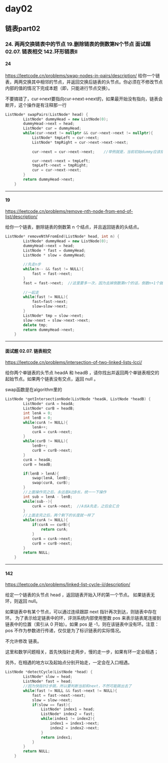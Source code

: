 # day02
## 链表part02
### 24. 两两交换链表中的节点 19.删除链表的倒数第N个节点 面试题 02.07. 链表相交 142.环形链表II
#### 24
https://leetcode.cn/problems/swap-nodes-in-pairs/description/
给你一个链表，两两交换其中相邻的节点，并返回交换后链表的头节点。你必须在不修改节点内部的值的情况下完成本题（即，只能进行节点交换）。

不要搞错了，cur->next要指向cur->next->next的，如果最开始没有指向，链表会断开，这个操作是有注释那一行
```c++
ListNode* swapPairs(ListNode* head) {
        ListNode* dummyHead = new ListNode(0);
        dummyHead->next = head;
        ListNode* cur = dummyHead;
        while(cur->next != nullptr && cur->next->next != nullptr){
            ListNode* tmpLeft = cur->next;
            ListNode* tmpRight = cur->next->next->next;
            
            cur->next = cur->next->next;    //举例就是，当前初始dummy应该指向下一个的下一个位置上

            cur->next->next = tmpLeft;
            tmpLeft->next = tmpRight;
            cur = cur->next->next;
        }
        return dummyHead->next;
    }
```
------
#### 19
https://leetcode.cn/problems/remove-nth-node-from-end-of-list/description/

给你一个链表，删除链表的倒数第 n 个结点，并且返回链表的头结点。
```c++
ListNode* removeNthFromEnd(ListNode* head, int n) {
        ListNode* dummyHead = new ListNode(0);
        dummyHead->next = head;
        ListNode * fast = dummyHead;
        ListNode * slow = dummyHead;
        
        //先走n步
        while(n-- && fast != NULL){
            fast = fast->next;
        }
        fast = fast->next;  //这里要多一次，因为去掉倒数第n个的话，倒数n+1个就要停下来了
        
        //一起走
        while(fast != NULL){
            fast=fast->next;
            slow=slow->next;
        }
        ListNode* tmp = slow->next;
        slow->next = slow->next->next;
        delete tmp;
        return dummyHead->next;
    }
```

-----
#### 面试题 02.07. 链表相交
https://leetcode.cn/problems/intersection-of-two-linked-lists-lcci/

给你两个单链表的头节点 headA 和 headB ，请你找出并返回两个单链表相交的起始节点。如果两个链表没有交点，返回 null 。

swap函数是在algorithm里的

```c++
ListNode *getIntersectionNode(ListNode *headA, ListNode *headB) {
        ListNode* curA = headA;
        ListNode* curB = headB;
        int lenA = 0;
        int lenB = 0;
        while(curA != NULL){
            lenA++;
            curA = curA->next;
        }
        while(curB != NULL){
            lenB++;
            curB = curB->next;
        }
        curA = headA;
        curB = headB;

        if(lenB > lenA){
            swap(lenA, lenB);
            swap(curA, curB);
        }
        //上面操作完之后，永远是A比B长，统一一下操作
        int sub = lenA - lenB;
        while(sub--){
            curA = curA->next;  //A长A先走，之后会汇合
        }
        //上面走完之后，两个剩下的长度就一样了
        while(curA != NULL){
            if(curA == curB){
                return curA;
            }
            curA = curA->next;
            curB = curB->next;
        }
        return NULL;
    }
```

-----
#### 142
https://leetcode.cn/problems/linked-list-cycle-ii/description/

给定一个链表的头节点  head ，返回链表开始入环的第一个节点。 如果链表无环，则返回 null。

如果链表中有某个节点，可以通过连续跟踪 next 指针再次到达，则链表中存在环。 为了表示给定链表中的环，评测系统内部使用整数 pos 来表示链表尾连接到链表中的位置（索引从 0 开始）。如果 pos 是 -1，则在该链表中没有环。注意：pos 不作为参数进行传递，仅仅是为了标识链表的实际情况。

不允许修改 链表。

这里和数学问题相关，首先快指针走两步，慢的走一步，如果有环一定会相遇；

另外，在相遇的地方以及起始点分别开始走，一定会在入口相遇。

```c++
ListNode *detectCycle(ListNode *head) {
        ListNode* slow = head;
        ListNode* fast = head;
        //因为快指针2步跳，所以要判断当前和next，不然可能跳出去了
        while(fast != NULL && fast->next != NULL){
            fast = fast->next->next;
            slow = slow->next;
            if(slow == fast){
                ListNode* index1 = head;
                ListNode* index2 = fast;
                while(index1 != index2){
                    index1 = index1->next;
                    index2 = index2->next;
                }
                return index1;
            }
        }
        return NULL;
    }
```